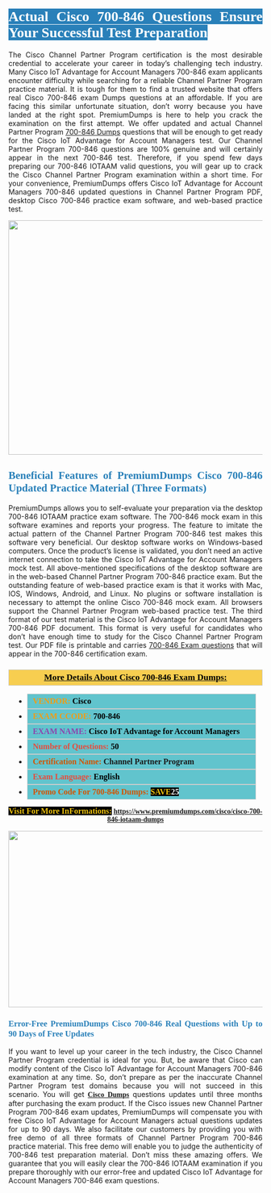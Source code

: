 <h1 style="text-align: justify;"><span style="color:#ffffff;"><span style="font-family:Georgia,serif;"><strong><span style="background-color:#2980b9;">Actual Cisco 700-846 Questions Ensure Your Successful Test Preparation</span></strong></span></span></h1>

<p style="text-align: justify;">The Cisco Channel Partner Program certification is the most desirable credential to accelerate your career in today’s challenging tech industry. Many Cisco IoT Advantage for Account Managers 700-846 exam applicants encounter difficulty while searching for a reliable Channel Partner Program practice material. It is tough for them to find a trusted website that offers real Cisco 700-846 exam Dumps questions at an affordable. If you are facing this similar unfortunate situation, don’t worry because you have landed at the right spot. PremiumDumps is here to help you crack the examination on the first attempt. We offer updated and actual Channel Partner Program <a href="https://www.premiumdumps.com/cisco/cisco-700-846-iotaam-dumps">700-846 Dumps</a> questions that will be enough to get ready for the Cisco IoT Advantage for Account Managers test. Our Channel Partner Program 700-846 questions are 100% genuine and will certainly appear in the next 700-846 test. Therefore, if you spend few days preparing our 700-846 IOTAAM valid questions, you will gear up to crack the Cisco Channel Partner Program examination within a short time. For your convenience, PremiumDumps offers Cisco IoT Advantage for Account Managers 700-846 updated questions in Channel Partner Program PDF, desktop Cisco 700-846 practice exam software, and web-based practice test.</p>

<p style="text-align: center;"><a href="https://www.premiumdumps.com/cisco/cisco-700-846-iotaam-dumps"><img alt="" src="https://i.imgur.com/KJGzbJ2.jpeg" style="width: 700px; height: 465px;" /></a></p>

<h2 style="text-align: justify;"><span style="color:#2980b9;"><span style="font-family:Georgia,serif;"><strong>Beneficial Features of PremiumDumps Cisco 700-846 Updated Practice Material (Three Formats)</strong></span></span></h2>

<p style="text-align: justify;">PremiumDumps allows you to self-evaluate your preparation via the desktop 700-846 IOTAAM practice exam software. The 700-846 mock exam in this software examines and reports your progress. The feature to imitate the actual pattern of the Channel Partner Program 700-846 test makes this software very beneficial. Our desktop software works on Windows-based computers. Once the product’s license is validated, you don’t need an active internet connection to take the Cisco IoT Advantage for Account Managers mock test. All above-mentioned specifications of the desktop software are in the web-based Channel Partner Program 700-846 practice exam. But the outstanding feature of web-based practice exam is that it works with Mac, IOS, Windows, Android, and Linux. No plugins or software installation is necessary to attempt the online Cisco 700-846 mock exam. All browsers support the Channel Partner Program web-based practice test. The third format of our test material is the Cisco IoT Advantage for Account Managers 700-846 PDF document. This format is very useful for candidates who don’t have enough time to study for the Cisco Channel Partner Program test. Our PDF file is printable and carries <a href="https://www.premiumdumps.com/cisco/cisco-700-846-iotaam-dumps">700-846 Exam questions</a> that will appear in the 700-846 certification exam.</p>

<h3 style="background: #f7ce50; border: 1px solid rgb(204, 204, 204); padding: 5px 10px; text-align: center;"><span style="font-family:Georgia,serif;"><u><u><span style="color:#000000;"><span style="font-size:11pt"><span style="line-height:normal"><b><span style="font-size:13.0pt"><span cambria="">More Details About Cisco 700-846 Exam Dumps:</span></span></b></span></span></span></u></u></span></h3>

<ul>
	<li style="margin:0cm 10pt">
	<div style="background:#61c4cd; border: 1px solid rgb(204, 204, 204); padding: 5px 10px; text-align: justify;"><span style="font-family:Georgia,serif;"><span style="font-size:11pt"><span style="line-height:normal"><b><span style="font-size:12.0pt"><span new="" roman="" times=""><span style="color:#f39c12;">VENDOR:</span> <span style="color:#000000;">Cisco</span></span></span></b></span></span></span></div>
	</li>
	<li style="margin:0cm 10pt">
	<div style="background: #61c4cd; border: 1px solid rgb(204, 204, 204); padding: 5px 10px; text-align: justify;"><span style="font-family:Georgia,serif;"><span style="font-size:11pt"><span style="line-height:normal"><b><span style="font-size:12.0pt"><span new="" roman="" times=""><span style="color:#f39c12;">EXAM CCODE:</span> <span style="color:#000000;">700-846</span></span></span></b></span></span></span></div>
	</li>
	<li style="margin:0cm 10pt">
	<div style="background: #61c4cd; border: 1px solid rgb(204, 204, 204); padding: 5px 10px; text-align: justify;"><span style="font-family:Georgia,serif;"><span style="font-size:11pt"><span style="line-height:normal"><b><span style="font-size:12.0pt"><span new="" roman="" times=""><span style="color:#8e44ad;">EXAM NAME:</span> <span style="color:#000000;">Cisco IoT Advantage for Account Managers</span></span></span></b></span></span></span></div>
	</li>
	<li style="margin:0cm 10pt">
	<div style="background: #61c4cd; border: 1px solid rgb(204, 204, 204); padding: 5px 10px;"><span style="font-family:Georgia,serif;"><span style="font-size:11pt"><span style="line-height:normal"><b><span style="font-size:12.0pt"><span new="" roman="" times=""><span style="color:#e74c3c;">Number of Questions:</span><span style="color:#000000;"><span style="color:#f1c40f;"> </span>50</span></span></span></b></span></span></span></div>
	</li>
	<li style="margin:0cm 10pt">
	<div style="background: #61c4cd; border: 1px solid rgb(204, 204, 204); padding: 5px 10px; text-align: justify;"><span style="font-family:Georgia,serif;"><span style="font-size:11pt"><span style="line-height:normal"><b><span style="font-size:12.0pt"><span new="" roman="" times=""><span style="color:#d35400;">Certification Name:</span> Channel Partner Program</span></span></b></span></span></span></div>
	</li>
	<li style="margin:0cm 10pt">
	<div style="background: #61c4cd; border: 1px solid rgb(204, 204, 204); padding: 5px 10px; text-align: justify;"><span style="font-family:Georgia,serif;"><span style="font-size:11pt"><span style="line-height:normal"><b><span style="font-size:12.0pt"><span new="" roman="" times=""><span style="color:#e74c3c;">Exam Language:</span> <span style="color:#000000;">English</span></span></span></b></span></span></span></div>
	</li>
	<li style="margin:0cm 10pt">
	<div style="background: #61c4cd; border: 1px solid rgb(204, 204, 204); padding: 5px 10px;"><span style="font-family:Georgia,serif;"><span style="font-size:11pt"><span style="line-height:normal"><b><span style="font-size:12.0pt"><span new="" roman="" times=""><span style="color:#d35400;">Promo Code For 700-846 Dumps:</span><span style="color:#f1c40f;"> <span style="background-color:#000000;">SAVE</span></span><span style="color:#ffffff;"><span style="background-color:#000000;">25</span></span></span></span></b></span></span></span></div>
	</li>
</ul>

<p style="text-align: center;"><span style="font-family:Georgia,serif;"><strong><span style="font-size:16px;"><span style="color:#f1c40f;"><span style="background-color:#000000;">Visit For More InFormations:</span></span></span> <a href="https://www.premiumdumps.com/cisco/cisco-700-846-iotaam-dumps">https://www.premiumdumps.com/cisco/cisco-700-846-iotaam-dumps</a></strong></span></p>

<p style="text-align: center;"><strong><strong><a href="https://www.premiumdumps.com/cisco/cisco-700-846-iotaam-dumps"><img alt="" src="https://i.imgur.com/F18GQwv.jpeg" style="width: 700px; height: 350px;" /></a></strong></strong></p>

<h3 style="text-align: justify;"><span style="color:#2980b9;"><span style="font-family:Georgia,serif;"><strong><strong><strong>Error-Free PremiumDumps Cisco 700-846 Real Questions with Up to 90 Days of Free Updates</strong></strong></strong></span></span></h3>

<p style="text-align: justify;">If you want to level up your career in the tech industry, the Cisco Channel Partner Program credential is ideal for you. But, be aware that Cisco can modify content of the Cisco IoT Advantage for Account Managers 700-846 examination at any time. So, don’t prepare as per the inaccurate Channel Partner Program test domains because you will not succeed in this scenario. You will get <span style="font-family:Georgia,serif;"><strong><a href="https://www.premiumdumps.com/cisco-exam-dumps">Cisco Dumps</a></strong></span> questions updates until three months after purchasing the exam product. If the Cisco issues new Channel Partner Program 700-846 exam updates, PremiumDumps will compensate you with free Cisco IoT Advantage for Account Managers actual questions updates for up to 90 days. We also facilitate our customers by providing you with free demo of all three formats of Channel Partner Program 700-846 practice material. This free demo will enable you to judge the authenticity of 700-846 test preparation material. Don’t miss these amazing offers. We guarantee that you will easily clear the 700-846 IOTAAM examination if you prepare thoroughly with our error-free and updated Cisco IoT Advantage for Account Managers 700-846 exam questions.</p>
